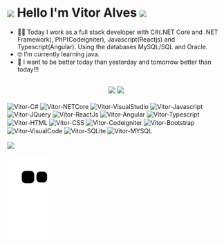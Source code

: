 <h1>
<img src="https://media.giphy.com/media/hvRJCLFzcasrR4ia7z/giphy.gif" width="28">
Hello I'm Vitor Alves <img src="https://media.giphy.com/media/12oufCB0MyZ1Go/giphy.gif" width="50">
</h1>

- 👨‍💻 Today I work as a full stack developer with C#(.NET Core and .NET Framework), PhP(Codeigniter), Javascript(Reactjs) and Typescript(Angular). Using the databases MySQL/SQL and Oracle.
- 🤓 I’m currently learning java.
- 🧬 I want to be better today than yesterday and tomorrow better than today!!!

</br>

<div align=center>
  <img height="200em" src="https://github-readme-stats-gray-rho.vercel.app/api?username=VitorEAFarias&&show_icons=true&theme=dark&include_all_commits=true&count_private=true"/>
  
  <img height="200em" src="https://github-readme-stats-gray-rho.vercel.app/api/top-langs/?username=VitorEAFarias&theme=dark"/>
</div>

<div style="display: inline_block"><br>
  <img align="center" alt="Vitor-C#" height="40" width="50" src="https://cdn.jsdelivr.net/gh/devicons/devicon/icons/csharp/csharp-original.svg">
  <img align="center" alt="Vitor-NETCore" height="40" width="50" src="https://cdn.jsdelivr.net/gh/devicons/devicon/icons/dotnetcore/dotnetcore-original.svg">
  <img align="center" alt="Vitor-VisualStudio" height="40" width="50" src="https://cdn.jsdelivr.net/gh/devicons/devicon/icons/visualstudio/visualstudio-plain.svg">
  <img align="center" alt="Vitor-Javascript" height="40" width="50" src="https://cdn.jsdelivr.net/gh/devicons/devicon/icons/javascript/javascript-original.svg">
  <img align="center" alt="Vitor-JQuery" height="40" width="50" src="https://cdn.jsdelivr.net/gh/devicons/devicon/icons/jquery/jquery-original.svg">
  <img align="center" alt="Vitor-ReactJs" height="40" width="50" src="https://cdn.jsdelivr.net/gh/devicons/devicon/icons/react/react-original.svg">
  <img align="center" alt="Vitor-Angular" height="40" width="50" src="https://cdn.jsdelivr.net/gh/devicons/devicon/icons/angularjs/angularjs-original.svg">
  <img align="center" alt="Vitor-Typescript" height="40" width="50" src="https://cdn.jsdelivr.net/gh/devicons/devicon/icons/typescript/typescript-original.svg">
  <img align="center" alt="Vitor-HTML" height="40" width="50" src="https://cdn.jsdelivr.net/gh/devicons/devicon/icons/html5/html5-original.svg">
  <img align="center" alt="Vitor-CSS" height="40" width="50" src="https://cdn.jsdelivr.net/gh/devicons/devicon/icons/css3/css3-original.svg">
  <img align="center" alt="Vitor-Codeigniter" height="40" width="50" src="https://cdn.jsdelivr.net/gh/devicons/devicon/icons/codeigniter/codeigniter-plain.svg">
  <img align="center" alt="Vitor-Bootstrap" height="40" width="50" src="https://cdn.jsdelivr.net/gh/devicons/devicon/icons/bootstrap/bootstrap-original.svg">
  <img align="center" alt="Vitor-VisualCode" height="40" width="50" src="https://cdn.jsdelivr.net/gh/devicons/devicon/icons/vscode/vscode-original.svg">
  <img align="center" alt="Vitor-SQLite" height="40" width="50" src="https://cdn.jsdelivr.net/gh/devicons/devicon/icons/sqlite/sqlite-original.svg">
  <img align="center" alt="Vitor-MYSQL" height="40" width="50" src="https://cdn.jsdelivr.net/gh/devicons/devicon/icons/mysql/mysql-original.svg">
</div>
<br>
<div>
  <a href="https://www.linkedin.com/in/VitorEAFarias" target="_blank"><img src="https://img.shields.io/badge/-LinkedIn-%230077B5?style=for-the-badge&logo=linkedin&logoColor=white" target="_blank"></a> 

   ![Snake animation](https://github.com/VitorEAFarias/VitorEAFarias/blob/output/github-contribution-grid-snake.svg)
  
</div>
